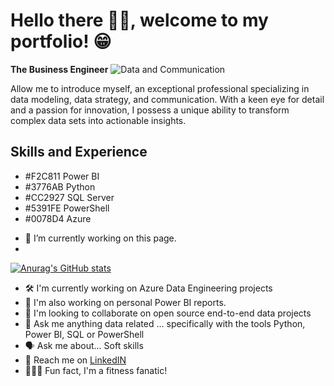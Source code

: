 # Hello there 👋🏿, welcome to my portfolio! 😁
**The Business Engineer**
![Data and Communication]((https://external-content.duckduckgo.com/iu/?u=https%3A%2F%2Fi.pinimg.com%2Foriginals%2Fdb%2F21%2Fe7%2Fdb21e74d5e783c67b0fabe94581dee73.jpg&f=1&nofb=1&ipt=defad14b2ce5c072d7ffa77b60f848435b2873b7e144dd542ad4c65f9141dcb2&ipo=images))

Allow me to introduce myself, an exceptional professional specializing in data modeling, data strategy, and communication. With a keen eye for detail and a passion for innovation, I possess a unique ability to transform complex data sets into actionable insights. 

## Skills and Experience
* #F2C811 Power BI 
* #3776AB Python
* #CC2927 SQL Server
* #5391FE PowerShell
* #0078D4 Azure

- 🔭 I’m currently working on this page. 
- 
[![Anurag's GitHub stats](https://github-readme-stats.vercel.app/api?username=conatusforever)](https://github.com/anuraghazra/github-readme-stats)


- 🛠️ I'm currently working on Azure Data Engineering projects
- 👀 I'm also working on personal Power BI reports.
- 🌱 I'm looking to collaborate on open source end-to-end data projects
- 📨 Ask me anything data related ... specifically with the tools Python, Power BI, SQL or PowerShell
- 🗣️ Ask me about... Soft skills
- 📲 Reach me on [LinkedIN](https://www.linkedin.com/in/hakeemlawrence/)
- 🏋🏿‍♂️ Fun fact, I'm a fitness fanatic!

<!---
ConatusForever/ConatusForever is a ✨ special ✨ repository because its `README.md` (this file) appears on your GitHub profile.
You can click the Preview link to take a look at your changes.
--->
